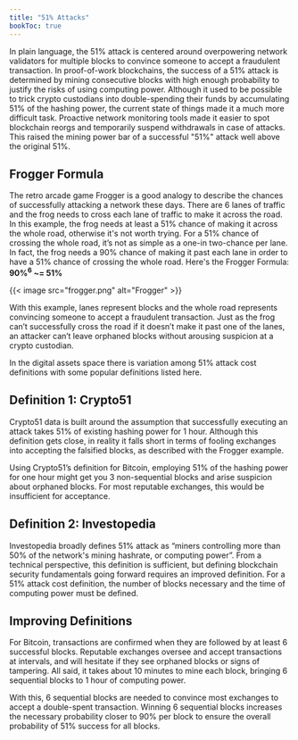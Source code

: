 ```yaml
---
title: "51% Attacks"
bookToc: true
---
```


In plain language, the 51% attack is centered around overpowering network validators for multiple blocks to convince someone to accept a fraudulent transaction. In proof-of-work blockchains, the success of a 51% attack is determined by mining consecutive blocks with high enough probability to justify the risks of using computing power. Although it used to be possible to trick crypto custodians into double-spending their funds by accumulating 51% of the hashing power, the current state of things made it a much more difficult task. Proactive network monitoring tools made it easier to spot blockchain reorgs and temporarily suspend withdrawals in case of attacks. This raised the mining power bar of a successful "51%" attack well above the original 51%.

## Frogger Formula

The retro arcade game Frogger is a good analogy to describe the chances of successfully attacking a network these days. There are 6 lanes of traffic and the frog needs to cross each lane of traffic to make it across the road. In this example, the frog needs at least a 51% chance of making it across the whole road, otherwise it's not worth trying. For a 51% chance of crossing the whole road, it’s not as simple as a one-in two-chance per lane. In fact, the frog needs a 90% chance of making it past each lane in order to have a 51% chance of crossing the whole road. Here's the Frogger Formula: 
**90%<sup>6</sup> ~= 51%**

{{< image src="frogger.png" alt="Frogger" >}}

With this example, lanes represent blocks and the whole road represents convincing someone to accept a fraudulent transaction. Just as the frog can’t successfully cross the road if it doesn’t make it past one of the lanes, an attacker can’t leave orphaned blocks without arousing suspicion at a crypto custodian.

In the digital assets space there is variation among 51% attack cost definitions with some popular definitions listed here.

## Definition 1: Crypto51

Crypto51 data is built around the assumption that successfully executing an attack takes 51% of existing hashing power for 1 hour. Although this definition gets close, in reality it falls short in terms of fooling exchanges into accepting the falsified blocks, as described with the Frogger example.

Using Crypto51’s definition for Bitcoin, employing 51% of the hashing power for one hour might get you 3 non-sequential blocks and arise suspicion about orphaned blocks. For most reputable exchanges, this would be insufficient for acceptance.

## Definition 2: Investopedia

Investopedia broadly defines 51% attack as “miners controlling more than 50% of the network's mining hashrate, or computing power”. From a technical perspective, this definition is sufficient, but defining blockchain security fundamentals going forward requires an improved definition. For a 51% attack cost definition, the number of blocks necessary and the time of computing power must be defined.

## Improving Definitions

For Bitcoin, transactions are confirmed when they are followed by at least 6 successful blocks. Reputable exchanges oversee and accept transactions at intervals, and will hesitate if they see orphaned blocks or signs of tampering. All said, it takes about 10 minutes to mine each block, bringing 6 sequential blocks to 1 hour of computing power.

With this, 6 sequential blocks are needed to convince most exchanges to accept a double-spent transaction. Winning 6 sequential blocks increases the necessary probability closer to 90% per block to ensure the overall probability of 51% success for all blocks.
